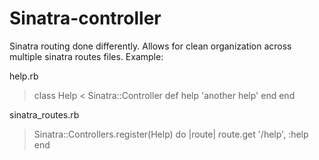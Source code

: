 # Sinatra-controller

Sinatra routing done differently.
Allows for clean organization across multiple sinatra routes files. Example:


help.rb
> class Help < Sinatra::Controller
>   def help
>     'another help'
>   end
> end

sinatra\_routes.rb
> Sinatra::Controllers.register(Help) do |route|
>   route.get '/help', :help
> end
